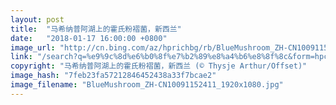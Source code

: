 ```yaml
---
layout: post
title:  "马希纳普阿湖上的霍氏粉褶菌，新西兰"
date:   "2018-01-17 16:00:00 +0800"
image_url: "http://cn.bing.com/az/hprichbg/rb/BlueMushroom_ZH-CN10091152411_1920x1080.jpg"
link: "/search?q=%e9%9c%8d%e6%b0%8f%e7%b2%89%e8%a4%b6%e8%8f%8c&form=hpcapt&mkt=zh-cn"
copyright: "马希纳普阿湖上的霍氏粉褶菌，新西兰 (© Thysje Arthur/Offset)"
image_hash: "7feb23fa57212846452438a33f7bcae2"
image_filename: "BlueMushroom_ZH-CN10091152411_1920x1080.jpg"
---
```

